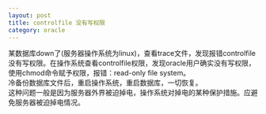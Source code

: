 ```yaml
---
layout: post
title: controlfile 没有写权限
category: oracle
---
```


某数据库down了(服务器操作系统为linux)，查看trace文件，发现报错controlfile没有写权限。在操作系统查看controlfile权限，发现oracle用户确实没有写权限，使用chmod命令赋予权限，报错：read-only file system。  
冷备份数据库文件后，重启操作系统，重启数据库，一切恢复。  
这种问题一般是因为服务器外界被迫掉电，操作系统对掉电的某种保护措施。应避免服务器被迫掉电情况。
